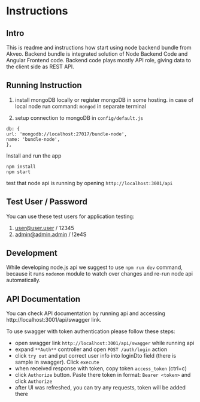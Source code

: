 # Instructions


## Intro

This is readme and instructions how start using node backend bundle from Akveo. Backend bundle is integrated solution of Node Backend Code and Angular Frontend code. Backend code plays mostly API role, giving data to the client side as REST API. 

## Running Instruction

1) install mongoDB locally or register mongoDB in some hosting. in case of local node run command: `mongod` in separate terminal

2) setup connection to mongoDB in `config/default.js`

```
db: {
url: 'mongodb://localhost:27017/bundle-node',
name: 'bundle-node',
},
```

Install and run the app
```
npm install
npm start
```

test that node api is running by opening `http://localhost:3001/api` 

## Test User / Password

You can use these test users for application testing:

1. user@user.user / 12345
2. admin@admin.admin / !2e4S

## Development

While developing node.js api we suggest to use `npm run dev` command, because it runs `nodemon` module to watch over changes and re-run node api automatically.

## API Documentation

You can check API documentation by running api and accessing http://localhost:3001/api/swagger link.

To use swagger with token authentication please follow these steps:
 - open swagger link `http://localhost:3001/api/swagger` while running api
 - expand `**Auth**` controller and open `POST /auth/login` action
 - click `try out` and put correct user info into loginDto field (there is sample in swagger). Click `execute`
 - when received response with token, copy token `access_token` (ctrl+c)
 - click `Authorize` button. Paste there token in format: `Bearer <token>` and click `Authorize`
 - after UI was refreshed, you can try any requests, token will be added there
